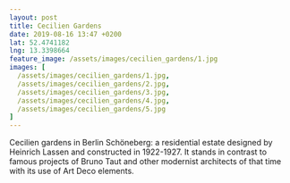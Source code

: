 ```yaml
---
layout: post
title: Cecilien Gardens
date: 2019-08-16 13:47 +0200
lat: 52.4741182
lng: 13.3398664
feature_image: /assets/images/cecilien_gardens/1.jpg
images: [
  /assets/images/cecilien_gardens/1.jpg,
  /assets/images/cecilien_gardens/2.jpg,
  /assets/images/cecilien_gardens/3.jpg,
  /assets/images/cecilien_gardens/4.jpg,
  /assets/images/cecilien_gardens/5.jpg
]
---
```


Cecilien gardens in Berlin Schöneberg: a residential estate designed by Heinrich Lassen and constructed in 1922-1927. It stands in contrast to famous projects of Bruno Taut and other modernist architects of that time with its use of Art Deco elements.
